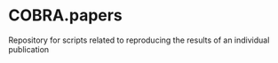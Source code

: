 # COBRA.papers
Repository for scripts related to reproducing the results of an individual publication
